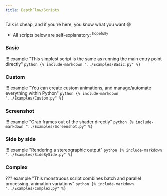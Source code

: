 ```yaml
---
title: DepthFlow/Scripts
---
```


Talk is cheap, and if you're here, you know what you want 😅

- All scripts below are self-explanatory: <sup>hopefully</sup>

### Basic

!!! example "This simplest script is the same as running the main entry point directly"
    ```python
    {% include-markdown "../Examples/Basic.py" %}
    ```

### Custom

!!! example "You can create custom animations, and manage/automate everything within Python"
    ```python
    {% include-markdown "../Examples/Custom.py" %}
    ```

### Screenshot

!!! example "Grab frames out of the shader directly"
    ```python
    {% include-markdown "../Examples/Screenshot.py" %}
    ```

### Side by side

!!! example "Rendering a stereographic output"
    ```python
    {% include-markdown "../Examples/SideBySide.py" %}
    ```

### Complex

??? example "This monstruous script combines batch and parallel processing, animation variations"
    ```python
    {% include-markdown "../Examples/Complex.py" %}
    ```


